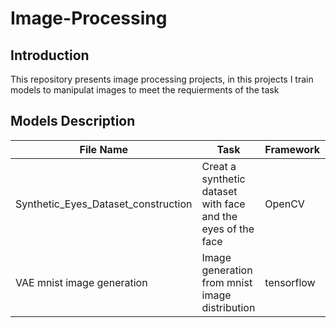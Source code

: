 # Image-Processing

## Introduction
This repository presents image processing projects, in this projects I train models to manipulat images to meet the requierments of the task

## Models Description
| File Name  |Task  | Framework    | Metrics       | GPU |  Dataset | Models | 
| ----- | ------------ | ------------- |---- | ---------- | ------- |------- |
| Synthetic_Eyes_Dataset_construction | Creat a synthetic dataset with face and the eyes of the face | OpenCV | Accuracy | Tesla T4 | celeb a| 
| VAE  mnist image generation | Image generation from mnist image distribution | tensorflow | mse | Tesla T4 | mnist |



